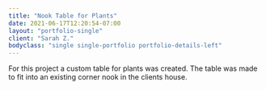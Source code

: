```yaml
---
title: "Nook Table for Plants"
date: 2021-06-17T12:20:54-07:00
layout: "portfolio-single"
client: "Sarah Z."
bodyclass: "single single-portfolio portfolio-details-left"
---
```

For this project a custom table for plants was created. The table was made to fit into an existing corner nook in the clients house.

